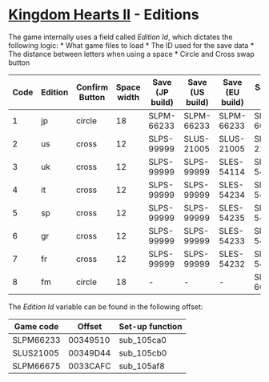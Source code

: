 # [Kingdom Hearts II](index.md) - Editions

The game internally uses a field called _Edition Id_, which dictates the following logic:
    * What game files to load
    * The ID used for the save data
    * The distance between letters when using a space
    * Circle and Cross swap button


|Code|Edition|Confirm Button|Space width|Save (JP build)|Save (US build)|Save (EU build)|Save (FM build)|
|----|-------|--------------|-----------|---------------|---------------|---------------|---------------|
|1   |jp     |circle        |18         |SLPM-66233     |SLPM-66233     |SLPM-66233     |SLPM-66233FM   |
|2   |us     |cross         |12         |SLPS-99999     |SLUS-21005     |SLUS-21005     |SLUS-21005FM   |
|3   |uk     |cross         |12         |SLPS-99999     |SLPS-99999     |SLES-54114     |SLES-54114FM   |
|4   |it     |cross         |12         |SLPS-99999     |SLPS-99999     |SLES-54234     |SLES-54234FM   |
|5   |sp     |cross         |12         |SLPS-99999     |SLPS-99999     |SLES-54235     |SLES-54235FM   |
|6   |gr     |cross         |12         |SLPS-99999     |SLPS-99999     |SLES-54233     |SLES-54233FM   |
|7   |fr     |cross         |12         |SLPS-99999     |SLPS-99999     |SLES-54232     |SLES-54232FM   |
|8   |fm     |circle        |18         |-              |-              |-              |SLPM-66675FM   |

The _Edition Id_ variable can be found in the following offset:

|Game code|Offset  |Set-up function|
|---------|--------|---------------|
|SLPM66233|00349510|sub_105ca0     |
|SLUS21005|00349D44|sub_105cb0     |
|SLPM66675|0033CAFC|sub_105af8     |